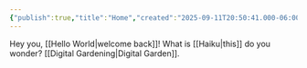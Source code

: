 ```yaml
---
{"publish":true,"title":"Home","created":"2025-09-11T20:50:41.000-06:00","modified":"2025-09-11T20:50:41.000-06:00","cssclasses":""}
---
```


Hey you, [[Hello World\|welcome back]]!
What is [[Haiku\|this]] do you wonder?
[[Digital Gardening\|Digital Garden]].

